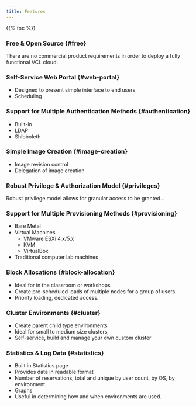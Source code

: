 ```yaml
---
title: Features
---
```


{{% toc %}}

### Free & Open Source {#free}

There are no commercial product requirements in order to deploy a fully functional VCL cloud.

### Self-Service Web Portal {#web-portal}

* Designed to present simple interface to end users
* Scheduling

### Support for Multiple Authentication Methods {#authentication}

* Built-in
* LDAP
* Shibboleth

### Simple Image Creation {#image-creation}

* Image revision control 
* Delegation of image creation

### Robust Privilege & Authorization Model {#privileges}

Robust privilege model allows for granular access to be granted...

### Support for Multiple Provisioning Methods {#provisioning}

* Bare Metal
* Virtual Machines
    * VMware ESXi 4.x/5.x
    * KVM
    * VirtualBox
* Traditional computer lab machines

### Block Allocations {#block-allocation}

* Ideal for in the classroom or workshops
* Create pre-scheduled loads of multiple nodes for a group of users.
* Priority loading, dedicated access.

### Cluster Environments {#cluster}

* Create parent child type environments
* Ideal for small to medium size clusters,
* Self-service, build and manage your own custom cluster 

### Statistics & Log Data {#statistics}

* Built in Statistics page
* Provides data in readable format 
* Number of reservations, total and unique by user count, by OS, by environment.
* Graphs
* Useful in determining how and when environments are used.